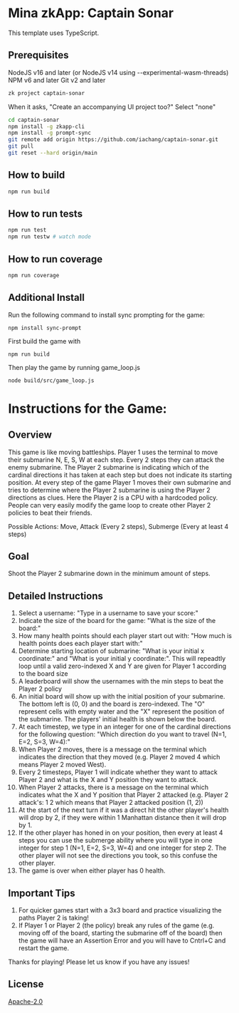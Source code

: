 # Mina zkApp: Captain Sonar

This template uses TypeScript.

## Prerequisites
NodeJS v16 and later (or NodeJS v14 using --experimental-wasm-threads)
NPM v6 and later
Git v2 and later

```sh
zk project captain-sonar
```
When it asks, "Create an accompanying UI project too?" Select "none"

```sh
cd captain-sonar
npm install -g zkapp-cli
npm install -g prompt-sync
git remote add origin https://github.com/iachang/captain-sonar.git
git pull
git reset --hard origin/main
```

## How to build

```sh
npm run build
```

## How to run tests

```sh
npm run test
npm run testw # watch mode
```

## How to run coverage

```sh
npm run coverage
```


## Additional Install
Run the following command to install sync prompting for the game:
```
npm install sync-prompt
```
First build the game with
```
npm run build
```
Then play the game by running game_loop.js
 ```
 node build/src/game_loop.js
 ```

# Instructions for the Game:
## Overview
This game is like moving battleships. Player 1 uses the terminal to move their submarine N, E, S, W at each step. Every 2 steps they can attack the enemy submarine. The Player 2 submarine is indicating which of the cardinal directions it has taken at each step but does not indicate its starting position. At every step of the game Player 1 moves their own submarine and tries to determine where the Player 2 submarine is using the Player 2 directions as clues. Here the Player 2 is a CPU with a hardcoded policy. People can very easily modify the game loop to create other Player 2 policies to beat their friends. 

Possible Actions: Move, Attack (Every 2 steps), Submerge (Every at least 4 steps)

## Goal
Shoot the Player 2 submarine down in the minimum amount of steps.

## Detailed Instructions
1. Select a username: "Type in a username to save your score:"
2. Indicate the size of the board for the game: "What is the size of the board:"
3. How many health points should each player start out with: "How much is health points does each player start with:"
4. Determine starting location of submarine: "What is your initial x coordinate:" and "What is your initial y coordinate:". This will repeadtly loop until a valid zero-indexed X and Y are given for Player 1 according to the board size
5. A leaderboard will show the usernames with the min steps to beat the Player 2 policy
6. An initial board will show up with the initial position of your submarine. The bottom left is (0, 0) and the board is zero-indexed. The "O" represent cells with empty water and the "X" represent the position of the submarine. The players' initial health is shown below the board.
7. At each timestep, we type in an integer for one of the cardinal directions for the following question: "Which direction do you want to travel (N=1, E=2, S=3, W=4):"
8. When Player 2 moves, there is a message on the terminal which indicates the direction that they moved (e.g. Player 2 moved 4 which means Player 2 moved West).
9. Every 2 timesteps, Player 1 will indicate whether they want to attack Player 2 and what is the X and Y position they want to attack.
10. When Player 2 attacks, there is a message on the terminal which indicates what the X and Y position that Player 2 attacked (e.g. Player 2 attack's:  1 2 which means that Player 2 attacked position (1, 2))
11. At the start of the next turn if it was a direct hit the other player's health will drop by 2, if they were within 1 Manhattan distance then it will drop by 1.
12. If the other player has honed in on your position, then every at least 4 steps you can use the submerge ability where you will type in one integer for step 1 (N=1, E=2, S=3, W=4) and one integer for step 2. The other player will not see the directions you took, so this confuse the other player.
13. The game is over when either player has 0 health.

## Important Tips
1. For quicker games start with a 3x3 board and practice visualizing the paths Player 2 is taking!
2. If Player 1 or Player 2 (the policy) break any rules of the game (e.g. moving off of the board, starting the submarine off of the board) then the game will have an Assertion Error and you will have to Cntrl+C and restart the game.

Thanks for playing! Please let us know if you have any issues!




## License
[Apache-2.0](LICENSE)
